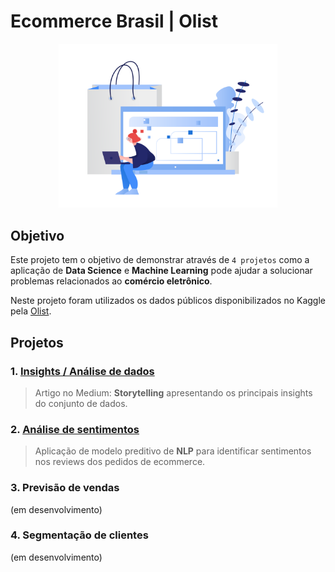 # Ecommerce Brasil | Olist

<p align="center">
  <img src="https://raw.githubusercontent.com/pedrohrafael/pedrohrafael/main/img/clip-shopping-online.png?token=AOJSUEC7BGWK6YVKEWPRLKLBUGPL6" style="width:350px;align:center"/>
<p/>

## Objetivo

Este projeto tem o objetivo de demonstrar através de `4 projetos` como a aplicação de __Data Science__ e __Machine Learning__ pode ajudar a solucionar problemas relacionados ao __comércio eletrônico__.

Neste projeto foram utilizados os dados públicos disponibilizados no Kaggle pela [Olist](https://www.kaggle.com/olistbr/brazilian-ecommerce).

## Projetos
### 1. [Insights / Análise de dados](https://medium.com/@pedro.rafael/an%C3%A1lise-de-dados-do-com%C3%A9rcio-eletr%C3%B4nico-brasileiro-olist-d1b552858f44)

> Artigo no Medium: __Storytelling__ apresentando os principais insights do conjunto de dados.

### 2. [Análise de sentimentos](https://github.com/pedrohrafael/brazilian-ecommerce/tree/main/2.%20An%C3%A1lise%20de%20sentimentos)
> Aplicação de modelo preditivo de __NLP__ para identificar sentimentos nos reviews dos pedidos de ecommerce.

### 3. Previsão de vendas
(em desenvolvimento)

### 4. Segmentação de clientes
(em desenvolvimento)
